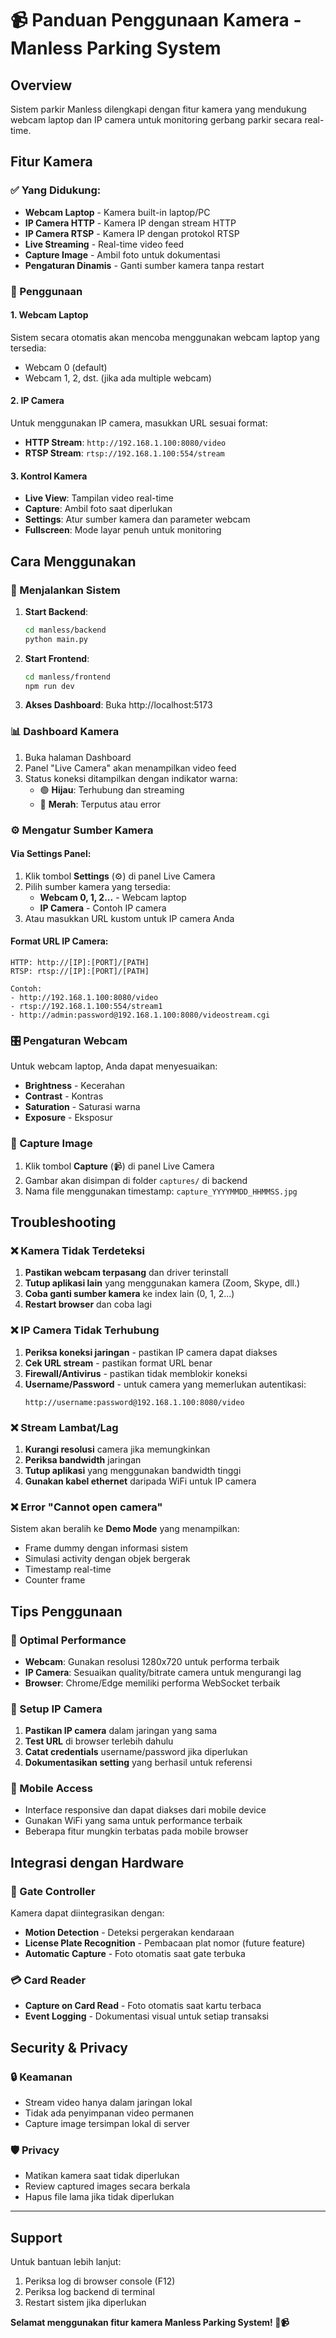 # 📹 Panduan Penggunaan Kamera - Manless Parking System

## Overview
Sistem parkir Manless dilengkapi dengan fitur kamera yang mendukung webcam laptop dan IP camera untuk monitoring gerbang parkir secara real-time.

## Fitur Kamera

### ✅ Yang Didukung:
- **Webcam Laptop** - Kamera built-in laptop/PC
- **IP Camera HTTP** - Kamera IP dengan stream HTTP
- **IP Camera RTSP** - Kamera IP dengan protokol RTSP
- **Live Streaming** - Real-time video feed
- **Capture Image** - Ambil foto untuk dokumentasi
- **Pengaturan Dinamis** - Ganti sumber kamera tanpa restart

### 🎯 Penggunaan

#### 1. Webcam Laptop
Sistem secara otomatis akan mencoba menggunakan webcam laptop yang tersedia:
- Webcam 0 (default)
- Webcam 1, 2, dst. (jika ada multiple webcam)

#### 2. IP Camera
Untuk menggunakan IP camera, masukkan URL sesuai format:
- **HTTP Stream**: `http://192.168.1.100:8080/video`
- **RTSP Stream**: `rtsp://192.168.1.100:554/stream`

#### 3. Kontrol Kamera
- **Live View**: Tampilan video real-time
- **Capture**: Ambil foto saat diperlukan
- **Settings**: Atur sumber kamera dan parameter webcam
- **Fullscreen**: Mode layar penuh untuk monitoring

## Cara Menggunakan

### 🚀 Menjalankan Sistem
1. **Start Backend**:
   ```bash
   cd manless/backend
   python main.py
   ```

2. **Start Frontend**:
   ```bash
   cd manless/frontend
   npm run dev
   ```

3. **Akses Dashboard**: Buka http://localhost:5173

### 📊 Dashboard Kamera
1. Buka halaman Dashboard
2. Panel "Live Camera" akan menampilkan video feed
3. Status koneksi ditampilkan dengan indikator warna:
   - 🟢 **Hijau**: Terhubung dan streaming
   - 🔴 **Merah**: Terputus atau error

### ⚙️ Mengatur Sumber Kamera

#### Via Settings Panel:
1. Klik tombol **Settings** (⚙️) di panel Live Camera
2. Pilih sumber kamera yang tersedia:
   - **Webcam 0, 1, 2...** - Webcam laptop
   - **IP Camera** - Contoh IP camera
3. Atau masukkan URL kustom untuk IP camera Anda

#### Format URL IP Camera:
```
HTTP: http://[IP]:[PORT]/[PATH]
RTSP: rtsp://[IP]:[PORT]/[PATH]

Contoh:
- http://192.168.1.100:8080/video
- rtsp://192.168.1.100:554/stream1
- http://admin:password@192.168.1.100:8080/videostream.cgi
```

### 🎛️ Pengaturan Webcam
Untuk webcam laptop, Anda dapat menyesuaikan:
- **Brightness** - Kecerahan
- **Contrast** - Kontras
- **Saturation** - Saturasi warna
- **Exposure** - Eksposur

### 📸 Capture Image
1. Klik tombol **Capture** (📹) di panel Live Camera
2. Gambar akan disimpan di folder `captures/` di backend
3. Nama file menggunakan timestamp: `capture_YYYYMMDD_HHMMSS.jpg`

## Troubleshooting

### ❌ Kamera Tidak Terdeteksi
1. **Pastikan webcam terpasang** dan driver terinstall
2. **Tutup aplikasi lain** yang menggunakan kamera (Zoom, Skype, dll.)
3. **Coba ganti sumber kamera** ke index lain (0, 1, 2...)
4. **Restart browser** dan coba lagi

### ❌ IP Camera Tidak Terhubung
1. **Periksa koneksi jaringan** - pastikan IP camera dapat diakses
2. **Cek URL stream** - pastikan format URL benar
3. **Firewall/Antivirus** - pastikan tidak memblokir koneksi
4. **Username/Password** - untuk camera yang memerlukan autentikasi:
   ```
   http://username:password@192.168.1.100:8080/video
   ```

### ❌ Stream Lambat/Lag
1. **Kurangi resolusi** camera jika memungkinkan
2. **Periksa bandwidth** jaringan
3. **Tutup aplikasi** yang menggunakan bandwidth tinggi
4. **Gunakan kabel ethernet** daripada WiFi untuk IP camera

### ❌ Error "Cannot open camera"
Sistem akan beralih ke **Demo Mode** yang menampilkan:
- Frame dummy dengan informasi sistem
- Simulasi activity dengan objek bergerak
- Timestamp real-time
- Counter frame

## Tips Penggunaan

### 🎯 Optimal Performance
- **Webcam**: Gunakan resolusi 1280x720 untuk performa terbaik
- **IP Camera**: Sesuaikan quality/bitrate camera untuk mengurangi lag
- **Browser**: Chrome/Edge memiliki performa WebSocket terbaik

### 🔧 Setup IP Camera
1. **Pastikan IP camera** dalam jaringan yang sama
2. **Test URL** di browser terlebih dahulu
3. **Catat credentials** username/password jika diperlukan
4. **Dokumentasikan setting** yang berhasil untuk referensi

### 📱 Mobile Access
- Interface responsive dan dapat diakses dari mobile device
- Gunakan WiFi yang sama untuk performance terbaik
- Beberapa fitur mungkin terbatas pada mobile browser

## Integrasi dengan Hardware

### 🚧 Gate Controller
Kamera dapat diintegrasikan dengan:
- **Motion Detection** - Deteksi pergerakan kendaraan
- **License Plate Recognition** - Pembacaan plat nomor (future feature)
- **Automatic Capture** - Foto otomatis saat gate terbuka

### 💳 Card Reader
- **Capture on Card Read** - Foto otomatis saat kartu terbaca
- **Event Logging** - Dokumentasi visual untuk setiap transaksi

## Security & Privacy

### 🔒 Keamanan
- Stream video hanya dalam jaringan lokal
- Tidak ada penyimpanan video permanen
- Capture image tersimpan lokal di server

### 🛡️ Privacy
- Matikan kamera saat tidak diperlukan
- Review captured images secara berkala
- Hapus file lama jika tidak diperlukan

---

## Support
Untuk bantuan lebih lanjut:
1. Periksa log di browser console (F12)
2. Periksa log backend di terminal
3. Restart sistem jika diperlukan

**Selamat menggunakan fitur kamera Manless Parking System! 🚗📹** 